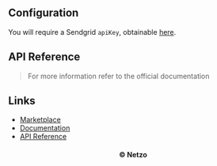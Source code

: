 ## Configuration

You will require a Sendgrid `apiKey`, obtainable
[here](https://docs.sendgrid.com/ui/account-and-settings/api-keys).

## API Reference

> For more information refer to the official documentation

## Links

- [Marketplace](https://app.netzo.io/resources/resource-http-sendgrid)
- [Documentation](https://docs.sendgrid.com/for-developers/sending-email/api-getting-started#prerequisites-for-sending-your-first-email-with-the-sendgrid-api)
- [API Reference](https://docs.sendgrid.com/api-reference/how-to-use-the-sendgrid-v3-api/authentication)

<div align="center">
  <h4>© Netzo</h4>
</div>

